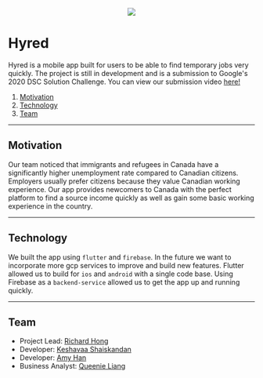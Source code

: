 <p align="center">
 <img src="https://i.imgur.com/jVvqRsZ.jpg">
</p>

# Hyred

Hyred is a mobile app built for users to be able to find temporary jobs very quickly. The project is still in development and is a submission to Google's 2020 DSC Solution Challenge. You can view our submission video [here!]()

1. [Motivation](#motivation)
2. [Technology](#technology)
4. [Team](#team)

---

## Motivation

Our team noticed that immigrants and refugees in Canada have a significantly higher unemployment rate compared to Canadian citizens. Employers usually prefer citizens because they value Canadian working experience. Our app provides newcomers to Canada with the perfect platform to find a source income quickly as well as gain some basic working experience in the country.

---

## Technology

We built the app using `flutter` and `firebase`. In the future we want to incorporate more gcp services to improve and build new features. Flutter allowed us to build for `ios` and `android` with a single code base. Using Firebase as a `backend-service` allowed us to get the app up and running quickly.  

---

## Team

 - Project Lead: [Richard Hong](h-richard.com)
 - Developer: [Keshavaa Shaiskandan](https://github.com/skeshavaa)
 - Developer: [Amy Han](https://github.com/Amyh102)
 - Business Analyst: [Queenie Liang]()
